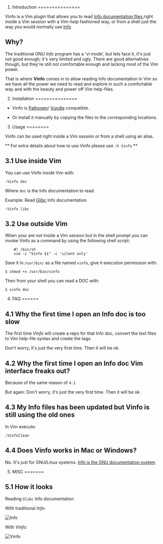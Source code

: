 1. Introduction
===============

Vinfo is a Vim plugin that allows you to read [ Info documentation files ](
http://www.gnu.org/software/texinfo/ ) right inside a Vim session with a
*Vim-help* fashioned way, or from a shell just the way you would normally use [
Info ]( http://www.gnu.org/software/texinfo/manual/info/info.html#Top )


Why?
----

The traditional GNU *Info* program has a 'vi mode', but lets face it, it's just
not good enough; it's very limited and ugly. There are good alternatives though,
but they're still not comfortable enough and lacking most of the Vim power.

That is where **Vinfo** comes in to allow reading Info documentation in Vim
so we have all the power we need to read and explore in such a comfortable way
and with the beauty and power off Vim help-files.



2. Installation
===============

- Vinfo is [Pathogen](https://github.com/tpope/vim-pathogen)/
[Vundle](https://github.com/gmarik/Vundle.vim) compatible.

- Or install it manually by copying the files to the corresponding locations.



3. Usage
========

Vinfo can be used right inside a Vim session or from a shell using an alias.

** For extra details about how to use Vinfo please use `:h Vinfo` **


3.1 Use inside Vim
------------------

You can use Vinfo inside Vim with:

    :Vinfo doc

Where `doc` is the Info documentation to read.

Example:
Read [Glibc](http://www.gnu.org/software/libc/) Info documentation

    :Vinfo libc



3.2 Use outside Vim
-------------------

When your are not inside a Vim session but in the shell prompt you can invoke
Vinfo as a command by using the following shell script:

        #! /bin/sh
        vim -c "Vinfo $1" -c 'silent only'

Save it in `/usr/bin/` as a file named `vinfo`, give it execution
permission with:

    $ chmod +x /usr/bin/vinfo

Then from your shell you can read a DOC with:

    $ vinfo doc



4. FAQ
======

4.1 Why the first time I open an Info doc is too slow
-----------------------------------------------------

The first time *Vinfo* will create a repo for that Info doc, convert the text
files to Vim help-file syntax and create the tags.

Don't worry, it's just the very first time. Then it will be ok.


4.2 Why the first time I open an Info doc Vim interface freaks out?
-------------------------------------------------------------------

Because of the same reason of `4.1`

But again: Don't worry, it's just the very first time. Then it will be ok.


4.3 My Info files has been updated but Vinfo is still using the old ones
------------------------------------------------------------------------

In Vim execute:

    :VinfoClean


4.4 Does Vinfo works in Mac or Windows?
---------------------------------------

No. It's just for GNU/Linux systems.
[Info is the GNU documentation system](http://www.gnu.org/software/texinfo/manual/info/info.html)



5. MISC
=======

5.1 How it looks
----------------

Reading `Glibc` Info documentation


With traditional *Info*:

![Info](http://i.imgur.com/tDvvj6r.png)


With *Vinfo*:

![Vinfo](http://i.imgur.com/eJCf9K2.png)
